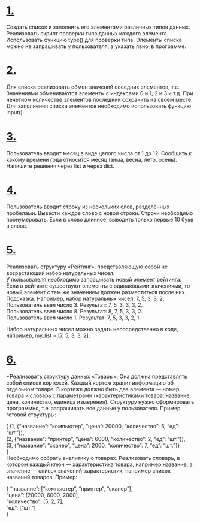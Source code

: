 # [1.](https://github.com/kornilovaap/Python_GeekBrains.ru/blob/main/Lesson_2/tasks/1.py) 
Создать список и заполнить его элементами различных типов данных. Реализовать скрипт проверки типа данных каждого элемента. 
Использовать функцию type() для проверки типа. Элементы списка можно не запрашивать у пользователя, а указать явно, в программе.
 
# [2.](https://github.com/kornilovaap/Python_GeekBrains.ru/blob/main/Lesson_2/tasks/2.py) 
Для списка реализовать обмен значений соседних элементов, т.е. Значениями обмениваются элементы с индексами 0 и 1, 2 и 3 и т.д. 
При нечетном количестве элементов последний сохранить на своем месте. Для заполнения списка элементов необходимо использовать функцию input().
 
# [3.](https://github.com/kornilovaap/Python_GeekBrains.ru/blob/main/Lesson_2/tasks/3.py) 
Пользователь вводит месяц в виде целого числа от 1 до 12. Сообщить к какому времени года относится месяц (зима, весна, лето, осень). 
Напишите решения через list и через dict.
 
# [4.](https://github.com/kornilovaap/Python_GeekBrains.ru/blob/main/Lesson_2/tasks/4.py) 
Пользователь вводит строку из нескольких слов, разделённых пробелами. Вывести каждое слово с новой строки. 
Строки необходимо пронумеровать. Если в слово длинное, выводить только первые 10 букв в слове.
 
# [5.](https://github.com/kornilovaap/Python_GeekBrains.ru/blob/main/Lesson_2/tasks/5.py) 
Реализовать структуру «Рейтинг», представляющую собой не возрастающий набор натуральных чисел.  
У пользователя необходимо запрашивать новый элемент рейтинга. 
Если в рейтинге существуют элементы с одинаковыми значениями, то новый элемент с тем же значением должен разместиться после них.
Подсказка. Например, набор натуральных чисел: 7, 5, 3, 3, 2.    
Пользователь ввел число 3. Результат: 7, 5, 3, 3, 3, 2.    
Пользователь ввел число 8. Результат: 8, 7, 5, 3, 3, 2.   
Пользователь ввел число 1. Результат: 7, 5, 3, 3, 2, 1.    
 
Набор натуральных чисел можно задать непосредственно в коде, например, my_list = [7, 5, 3, 3, 2]. 
 
# [6.](https://github.com/kornilovaap/Python_GeekBrains.ru/blob/main/Lesson_2/tasks/6.py) 
*Реализовать структуру данных «Товары». Она должна представлять собой список кортежей. 
Каждый кортеж хранит информацию об отдельном товаре. В кортеже должно быть два элемента — номер товара и словарь с параметрами 
(характеристиками товара: название, цена, количество, единица измерения). Структуру нужно сформировать программно, т.е. запрашивать все данные у пользователя. 
Пример готовой структуры: 
 
[ 
    (1, {“название”: “компьютер”, “цена”: 20000, “количество”: 5, “eд”: “шт.”}),    
    (2, {“название”: “принтер”, “цена”: 6000, “количество”: 2, “eд”: “шт.”}),      
    (3, {“название”: “сканер”, “цена”: 2000, “количество”: 7, “eд”: “шт.”})     
]     
Необходимо собрать аналитику о товарах. Реализовать словарь, в котором каждый ключ — характеристика товара, например название, 
а значение — список значений-характеристик, например список названий товаров. 
Пример: 
 
{ 
“название”: [“компьютер”, “принтер”, “сканер”],     
“цена”: [20000, 6000, 2000],     
“количество”: [5, 2, 7],     
“ед”: [“шт.”]    
} 
 
